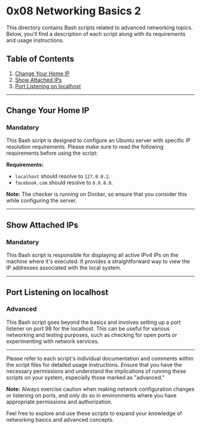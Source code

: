 # 0x08 Networking Basics 2

This directory contains Bash scripts related to advanced networking topics. Below, you'll find a description of each script along with its requirements and usage instructions.

## Table of Contents

1. [Change Your Home IP](#change-your-home-ip)
2. [Show Attached IPs](#show-attached-ips)
3. [Port Listening on localhost](#port-listening-on-localhost)

---

## Change Your Home IP

### Mandatory

This Bash script is designed to configure an Ubuntu server with specific IP resolution requirements. Please make sure to read the following requirements before using the script:

**Requirements:**

- `localhost` should resolve to `127.0.0.2`.
- `facebook.com` should resolve to `8.8.8.8`.

**Note:** The checker is running on Docker, so ensure that you consider this while configuring the server.

---

## Show Attached IPs

### Mandatory

This Bash script is responsible for displaying all active IPv4 IPs on the machine where it's executed. It provides a straightforward way to view the IP addresses associated with the local system.

---

## Port Listening on localhost

### Advanced

This Bash script goes beyond the basics and involves setting up a port listener on port 98 for the localhost. This can be useful for various networking and testing purposes, such as checking for open ports or experimenting with network services.

---

Please refer to each script's individual documentation and comments within the script files for detailed usage instructions. Ensure that you have the necessary permissions and understand the implications of running these scripts on your system, especially those marked as "advanced."

**Note:** Always exercise caution when making network configuration changes or listening on ports, and only do so in environments where you have appropriate permissions and authorization.

Feel free to explore and use these scripts to expand your knowledge of networking basics and advanced concepts.

